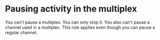 # Pausing activity in the multiplex<a name="pause-multiplex.title"></a>

You can't pause a multiplex\. You can only stop it\. You also can't pause a channel used in a multiplex\. This rule applies even though you can pause a regular channel\. 
